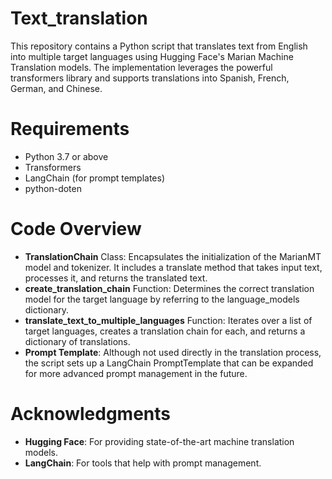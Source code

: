 # Text_translation
This repository contains a Python script that translates text from English into multiple target languages using Hugging Face's Marian Machine Translation models. The implementation leverages the powerful transformers library and supports translations into Spanish, French, German, and Chinese.
# Requirements
* Python 3.7 or above
* Transformers
* LangChain (for prompt templates)
* python-doten
# Code Overview
* **TranslationChain** Class:
Encapsulates the initialization of the MarianMT model and tokenizer. It includes a translate method that takes input text, processes it, and returns the translated text.
* **create_translation_chain** Function:
Determines the correct translation model for the target language by referring to the language_models dictionary.
* **translate_text_to_multiple_languages** Function:
Iterates over a list of target languages, creates a translation chain for each, and returns a dictionary of translations.
* **Prompt Template**:
Although not used directly in the translation process, the script sets up a LangChain PromptTemplate that can be expanded for more advanced prompt management in the future.
# Acknowledgments
* **Hugging Face**: For providing state-of-the-art machine translation models.
* **LangChain**: For tools that help with prompt management.
